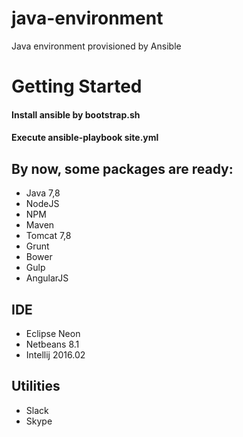# java-environment
Java environment provisioned by Ansible

# Getting Started

#### Install ansible by bootstrap.sh
#### Execute ansible-playbook site.yml

## By now, some packages are ready:
- Java 7,8
- NodeJS
- NPM
- Maven
- Tomcat 7,8
- Grunt
- Bower
- Gulp
- AngularJS

## IDE
- Eclipse Neon
- Netbeans 8.1
- Intellij 2016.02

## Utilities
- Slack
- Skype
